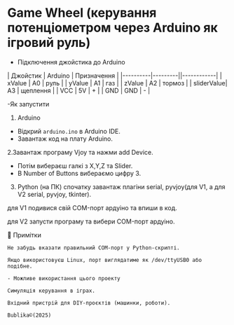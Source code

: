 

# Game Wheel (керування потенціометром через Arduino як ігровий руль)

- Підключення джойстика до Arduino

| Джойстик | Arduino | Призначення |
|----------|---------||------------|
| xValue     | A0      | руль      |
| yValue     | A1      | газ       |
| zValue     | А2      | тормоз    |
| sliderValue| А3      | щеплення  |
| VCC      | 5V      | +           |
| GND      | GND     | -           | 

-Як запустити

 1. Arduino
- Відкрий `arduino.ino` в Arduino IDE.
- Завантаж код на плату Arduino.
  
 2.Завантаж програму Vjoy та нажми add Device.
- Потім вибераєш галкі з X,Y,Z та Slider.
- В Number of Buttons вибераємо цифру 3.

 3. Python (на ПК)
  спочатку завантаж плагіни serial, pyvjoy(для V1, а для V2 serial, pyvjoy, tkinter).

  для V1 подивися свій COM-порт ардуіно та впиши в код.
  
  для V2 запусти програму та вибери COM-порт ардуіно.

📌 Примітки

    Не забудь вказати правильний COM-порт у Python-скрипті.

    Якщо використовуєш Linux, порт виглядатиме як /dev/ttyUSB0 або подібне.
    
    - Можливе використання цього проекту

    Симуляція керування в іграх.

    Вхідний пристрій для DIY-проєктів (машинки, роботи).

    Bublika©(2025)
